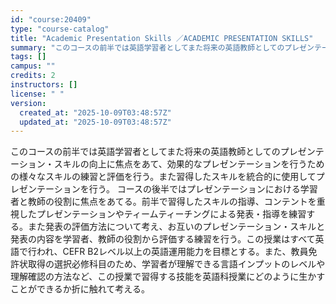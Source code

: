 ```yaml
---
id: "course:20409"
type: "course-catalog"
title: "Academic Presentation Skills ／ACADEMIC PRESENTATION SKILLS"
summary: "このコースの前半では英語学習者としてまた将来の英語教師としてのプレゼンテーション・スキルの向上に焦点をあて、効果的なプレゼンテーションを行うための様々なスキルの練習と評価を行う。また習得したスキルを統合的に使用してプレゼンテーションを行う。…"
tags: []
campus: ""
credits: 2
instructors: []
license: " "
version:
  created_at: "2025-10-09T03:48:57Z"
  updated_at: "2025-10-09T03:48:57Z"
---
```


このコースの前半では英語学習者としてまた将来の英語教師としてのプレゼンテーション・スキルの向上に焦点をあて、効果的なプレゼンテーションを行うための様々なスキルの練習と評価を行う。また習得したスキルを統合的に使用してプレゼンテーションを行う。 コースの後半ではプレゼンテーションにおける学習者と教師の役割に焦点をあてる。前半で習得したスキルの指導、コンテントを重視したプレゼンテーションやティームティーチングによる発表・指導を練習する。また発表の評価方法について考え、お互いのプレゼンテーション・スキルと発表の内容を学習者、教師の役割から評価する練習を行う。この授業はすべて英語で行われ、CEFR B2レベル以上の英語運用能力を目標とする。また、教員免許状取得の選択必修科目のため、学習者が理解できる言語インプットのレベルや理解確認の方法など、この授業で習得する技能を英語科授業にどのように生かすことができるか折に触れて考える。
